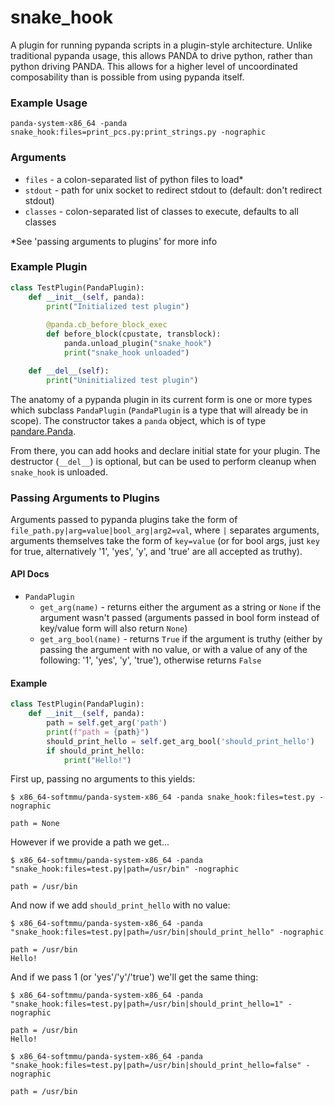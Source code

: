 # snake_hook

A plugin for running pypanda scripts in a plugin-style architecture. Unlike traditional pypanda usage, this allows PANDA to drive python, rather than python driving PANDA. This allows for a higher level of uncoordinated composability than is possible from using pypanda itself.

### Example Usage

```
panda-system-x86_64 -panda snake_hook:files=print_pcs.py:print_strings.py -nographic
```

### Arguments

* `files` - a colon-separated list of python files to load\*
* `stdout` - path for unix socket to redirect stdout to (default: don't redirect stdout)
* `classes` - colon-separated list of classes to execute, defaults to all classes

\*See 'passing arguments to plugins' for more info

### Example Plugin

```py
class TestPlugin(PandaPlugin):
    def __init__(self, panda):
        print("Initialized test plugin")
        
        @panda.cb_before_block_exec
        def before_block(cpustate, transblock):
            panda.unload_plugin("snake_hook")
            print("snake_hook unloaded")

    def __del__(self):
        print("Uninitialized test plugin")
```

The anatomy of a pypanda plugin in its current form is one or more types which subclass `PandaPlugin` (`PandaPlugin` is a type that will already be in scope). The constructor takes a `panda` object, which is of type [pandare.Panda](https://docs.panda.re/panda.html#pandare.panda.Panda).

From there, you can add hooks and declare initial state for your plugin. The destructor (`__del__`) is optional, but can be used to perform cleanup when `snake_hook` is unloaded.

### Passing Arguments to Plugins

Arguments passed to pypanda plugins take the form of `file_path.py|arg=value|bool_arg|arg2=val`, where `|` separates arguments, arguments themselves take the form of `key=value` (or for bool args, just `key` for true, alternatively '1', 'yes', 'y', and 'true' are all accepted as truthy).

#### API Docs

* `PandaPlugin`
  * `get_arg(name)` - returns either the argument as a string or `None` if the argument wasn't passed (arguments passed in bool form instead of key/value form will also return `None`)
  * `get_arg_bool(name)` - returns `True` if the argument is truthy (either by passing the argument with no value, or with a value of any of the following: '1', 'yes', 'y', 'true'), otherwise returns `False`

#### Example

```py
class TestPlugin(PandaPlugin):
    def __init__(self, panda):
        path = self.get_arg('path')
        print(f"path = {path}")
        should_print_hello = self.get_arg_bool('should_print_hello')
        if should_print_hello:
            print("Hello!")
```

First up, passing no arguments to this yields:

```
$ x86_64-softmmu/panda-system-x86_64 -panda snake_hook:files=test.py -nographic

path = None
```

However if we provide a path we get...

```
$ x86_64-softmmu/panda-system-x86_64 -panda "snake_hook:files=test.py|path=/usr/bin" -nographic

path = /usr/bin
```

And now if we add `should_print_hello` with no value:

```
$ x86_64-softmmu/panda-system-x86_64 -panda "snake_hook:files=test.py|path=/usr/bin|should_print_hello" -nographic

path = /usr/bin
Hello!
```

And if we pass 1 (or 'yes'/'y'/'true') we'll get the same thing:

```
$ x86_64-softmmu/panda-system-x86_64 -panda "snake_hook:files=test.py|path=/usr/bin|should_print_hello=1" -nographic

path = /usr/bin
Hello!

$ x86_64-softmmu/panda-system-x86_64 -panda "snake_hook:files=test.py|path=/usr/bin|should_print_hello=false" -nographic

path = /usr/bin
```
